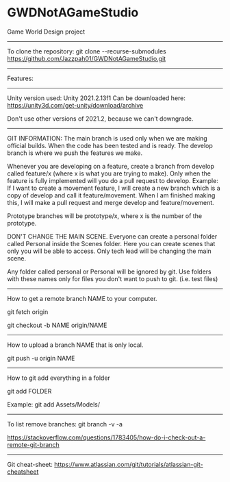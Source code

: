# GWDNotAGameStudio

Game World Design project

---

To clone the repository: git clone --recurse-submodules https://github.com/Jazzpah01/GWDNotAGameStudio.git

----

Features:

-------------------------
Unity version used: Unity 2021.2.13f1
Can be downloaded here: https://unity3d.com/get-unity/download/archive

Don't use other versions of 2021.2, because we can't downgrade.

-------------------------
GIT INFORMATION:
The main branch is used only when we are making official builds. When the code has been tested and is ready.
The develop branch is where we push the features we make.

Whenever you are developing on a feature, create a branch from develop called feature/x (where x is what you are trying to make). 
Only when the feature is fully implemented will you do a pull request to develop. Example: If I want to create a movement feature, 
I will create a new branch which is a copy of develop and call it feature/movement. When I am finished making this, I will make a 
pull request and merge develop and feature/movement.

Prototype branches will be prototype/x, where x is the number of the prototype.

DON'T CHANGE THE MAIN SCENE. Everyone can create a personal folder called Personal inside the Scenes folder. Here you can create 
scenes that only you will be able to access. Only tech lead will be changing the main scene.

Any folder called personal or Personal will be ignored by git. Use folders with these names only for files you don't want to push
to git. (i.e. test files)

-------------------------
How to get a remote branch NAME to your computer.

git fetch origin

git checkout -b NAME origin/NAME

---
How to upload a branch NAME that is only local.

git push -u origin NAME

---
How to git add everything in a folder

git add FOLDER

Example: git add Assets/Models/

---
To list remove branches: git branch -v -a

https://stackoverflow.com/questions/1783405/how-do-i-check-out-a-remote-git-branch

-------------------------
Git cheat-sheet: https://www.atlassian.com/git/tutorials/atlassian-git-cheatsheet
